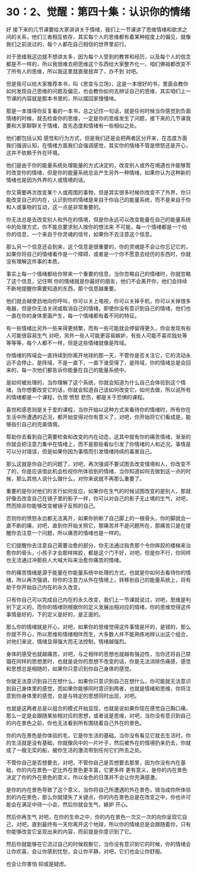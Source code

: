 # 30：2、觉醒：第四十集：认识你的情绪

好 接下来的几节课要给大家讲讲关于情绪，我们上一节课讲了思维情绪和欲求之间的关系，他们三者相互依存，其实每个人的思维都有着某种程度上的偏见，就像我们之前说过的，每个人都在自己相信的世界里前行。

对于思维我这边就不想讲太多，因为每个人受到的教育和经历，以及每个人的信念都是不一样的，所以我很难去把思维这个东西给大家整齐化一，咱们佛祖都改变不了所有人的思维，所以我这里就直接放弃了，办不到 对吧。

但是我可以给大家推荐本书，叫《思变与立场》，这是一本很好的书，里面会教你如何发现自己思维的问题及偏见，也会教你如何去辨证自己的思维，其实咱们上一节课的内容就是那本书里的，所以摆回家慢慢啃。

那是一本值得你反复看的一本书，总之记住一句话，就是任何时候当你感觉到负面情绪的时候，就去检查你的思维，一定是你的思维发生了问题，接下来的几节课我要和大家聊聊关于情绪，首先态度和情绪有一些相似之处。

他们都包括认知 感觉和行为方式，但是我们还是会把两者区分开来，在态度方面我们强调认知，在情绪方面我们会强调感觉，其实你的情绪不管是愤怒还是开心，这并不依赖于外在环境。

他们是由于你的能量系统处理能量的方式决定的，改变别人或外在境遇也许能够暂时改变你的情绪，但是你的能量系统总会产生另外一种情绪，如果你认为这种新的情绪也是因为外界的人或情境的话。

你又需要再次改变某个人或周围的事物，但是其实很多时候你改变不了外界，你只能改变自己的内在，认识到你的情绪是来自于你自己的能量系统，而不是来自于你和人或事物的互动，这一点是非常重要的。

你无法总是去改变别人和外在的情境，但是你永远可以改变能量在自己的能量系统中的处理方式，你不能总要求别人按你的想法来 不可能，每一个情绪都是一个给你的信息，一个来自于你灵魂的信号，如果你不去注意这个信息。

那么另一个信息还会到来，这个信息是很重要的，你的灵魂是不会让你忘记它的，如果你将自己的情绪看作是一个障碍，或者是一个你不愿意去经历的东西时，你就没有理解这件事的本质。

事实上每一个情绪都给你带来一个重要的信息，当你忽略自己的情绪时，你就忽略了这个信息，记住啊 你的情绪就是你最好的朋友，他们不会离开你，他们会持续不断地提醒你需要知道的东西，那个信息越重要。

他们就会越使劲地向你呼叫，你可以关上电视，你可以关掉手机，你可以关掉很多电器，但是你无法关闭或取消自己的情绪，即使你没有意识到自己的情绪，他们也一直在你的身体里面产生，每一个情绪都有着不同的特征。

有一些情绪比另外一些来得更频繁，而有一些可能就会停留得更久，你会发现有些人可能很容易生气 对吧，另外一些人可能更容易嫉妒，有些人可能不喜欢独处等等等等，每个人都不一样，但是这些情绪就像是阵域。

你情绪的阵域会一直持续到你离开地球的那一天，不管你是否关注它，它的流动永远不会停止，是阵域，不是一直下，一直下谁受得了，是阵域，你的情绪总是会回来的，每一次他们都告诉你能量在自己的能量系统中。

是如何被处理的，当你理解了这个系统，你就会知道为什么自己会体验到这个情绪，当你想要改变它的话，你就会知道自己该如何改变它，如何去做，所以说所有的情绪都是一个课程，仇恨 愤怒 悲伤，都是关于恐惧的课程。

喜悦和感恩则是关于爱的课程，当你开始以这种方式来看待你的情绪时，所有你在生活中所遭遇的近况，都开始变得对你有意义了，对吧，你开始将它们看成是，能够指引自己的完美情境。

帮助你去看到自己需要检查和改变的内在动态，这其中就有你的痛苦情绪，渐渐的你就会把注意力集中在情绪上，而不是那些看似引发了你情绪的人和近况，事情是可以分对错误，但是如果你因为事情而引发情绪持续的毒害自己。

那么这就是你自己的问题了，对吧，再次强调不要试图去改变情境和人，你改变不了的，你是应该借此机会检视你所体验到的情绪，当你知道如何去做到这一点的时候，那么其他人说什么做什么，对你来说就不再那么重要了。

重要的是你对他们的言行如何反应，如果你在生气的时候试图改变的是别人，那就好像去改变自己在镜子里的影子一样，你可以对自己的影子无止境的生气，对吧，然而除非你能够改变被镜子反照的自己。

否则你的愤怒永远都无法离开，如果你折断了自己脚上的一根骨头，你的脚就会一直不断的痛，对吧，直到你开始关照它，那痛苦并不是问题所在，那痛苦只是在提醒你去注意一个问题，所以痛苦的情绪也是一样的。

它们提醒你去注意自己需要治愈的部分，你无法通过指责那个令你摔跤的楼梯来治愈你的骨头，小孩子才会那样摔跤，都是这个门不好，对吧，但是你不行，你同样也无法通过冲那些人大喊大叫来治愈你痛苦的情绪。

你的痛苦情绪是源于能量在你能量系统中处理的方式，也就是你如何去看待你的情绪，所以再次强调，将你的注意力从外在情境上，转移到自己的能量系统上，将有助于你开始自己内在的永久改变。

只有你自己可以完成自己内在的永久改变，我们上一节课就说过，对吧，思维是判别下定义的，而你的情绪则根据你的定义发展出相对应的情绪，你的思维觉得这件事情是好的，下的定义是好的，是正面的。

那么你的情绪就是开心，对吧，如果你的思维觉得这件事情是坏的，是错的，那么你就不开心，所以思维和情绪相伴而生，大多数人并不能熟练地辨认出这个组合，对他们来说，情绪显得强大而无法控制，情绪越强烈。

身体的感受也就越痛苦，对吧，与之相伴的思想也就越有强迫性，当你还将自己禁锢在同样的思想里时，也就是说你的思想不改变的话，你是无法消除伤痛感，感觉和思想总是相随的，如果你只意识到你自己身体的感觉。

你就无法意识到自己在想什么，如果你只意识到自己在想什么，你可能就无法意识到自己身体里的感觉，而如果你能够同时意识到两者，也就是情绪和思维，你将注意到你身体里的感觉，总是与特定的思想同时出现，对吧。

也就是这两者总是以组合的模式开始显现，也就是说如果你现在感觉自己胸口痛，那么一定是会跟随某些相对应的思想，或者说是思维，对吧，当你没有意识到自己的内在景色之前，你也无法看到所有围绕着自己外在的景色。

你的内在景色是你体验的毛，它是你生活的基础，当你没有看见它就去生活时，你的生活就是没有基础，你就像风中的一片叶子，然后被外在的情境扔来扔去，你就成了一艘无奖的船，被你生活的激流带到任何它们所去之处。

不管你自己是否想要去，对吧，不管你自己是否想要去那里，因为你没有内在基础，你的内在景色一定比外在景色更丰富，它更多样 更有意义，是你的内在景色决定了你的外在景色的意义，所以金色的日落并不会让你充满感激。

是你的内在景色导致了这个意义，当你将自己所遭遇的外在景色，错当成你所体验到的内在景色，那么你就错失了关键点，你的内在景色总是在改变之中，你也许可能会在满足中待一小会，然后你就会生气，嫉妒 开心。

然后你再生气 对吧，在你的生命之中，你的内在景色一次又一次的向你呈现它自己，对吧，直到最终有一天你离开这个地球，所以你的情绪总是会跟随着你，只有你能够改变它呈现出来的内容，而前提是你意识到了它。

然后你就能够在它流过自己的时候观察它，当你没有意识到它的时候，你的情绪会让你欢喜，会让你感到忧愁，会让你平静，对吧，它们也会让你舒服。

也会让你害怕 抑或是疑虑。